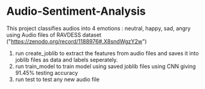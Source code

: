 # Audio-Sentiment-Analysis
This project classifies audios into 4 emotions : neutral, happy, sad, angry using Audio files of RAVDESS dataset ("https://zenodo.org/record/1188976#.X8sndWgzY2w")
1. run create_joblib to extract the features from audio files and saves it into joblib files as data and labels seperately.
2. run train_model to train model using saved joblib files using CNN giving 91.45% testing accuracy
3. run test to test any new audio file
